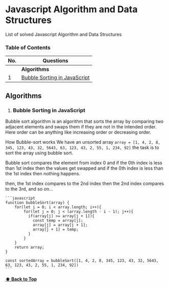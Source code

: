 # Javascript Algorithm and Data Structures
List of solved Javascript Algorithm and Data Structures

### Table of Contents

| No. | Questions |
| --- | --------- |
|   | **Algorithms** |
|1  | [Bubble Sorting in JavaScript](#bubble-sort) |

## Algorithms
    
1. ### Bubble Sorting in JavaScript

Bubble sort algorithm is an algorithm that sorts the array by comparing two adjacent elements and swaps them if they are not in the intended order. Here order can be anything like increasing order or decreasing order.

How Bubble-sort works
We have an unsorted array `array = [1, 4, 2, 8, 345, 123, 43, 32, 5643, 63, 123, 43, 2, 55, 1, 234, 92]` the task is to sort the array using bubble sort. 

Bubble sort compares the element from index 0 and if the 0th index is less than 1st index then the values get swapped and if the 0th index is less than the 1st index then nothing happens.

then, the 1st index compares to the 2nd index then the 2nd index compares to the 3rd, and so on…

    ```javascript
    function bubbleSort(array) {
        for(let i = 0; i < array.length; i++){
            for(let j = 0; j < (array.length - i - 1); j++){
              if(array[j] >= array[j + 1]){
                const temp = array[j];
                array[j] = array[j + 1];
                array[j + 1] = temp;
              }
            }
        }
        return array;
    }

    const sortedArray = bubbleSort([1, 4, 2, 8, 345, 123, 43, 32, 5643, 63, 123, 43, 2, 55, 1, 234, 92])
    ```


   **[⬆ Back to Top](#table-of-contents)**
